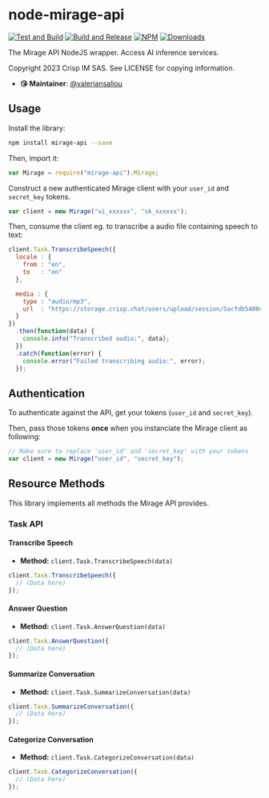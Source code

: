 # node-mirage-api

[![Test and Build](https://github.com/mirage-ai-com/node-mirage-api/workflows/Test%20and%20Build/badge.svg?branch=master)](https://github.com/mirage-ai-com/node-mirage-api/actions?query=workflow%3A%22Test+and+Build%22) [![Build and Release](https://github.com/mirage-ai-com/node-mirage-api/workflows/Build%20and%20Release/badge.svg)](https://github.com/mirage-ai-com/node-mirage-api/actions?query=workflow%3A%22Build+and+Release%22) [![NPM](https://img.shields.io/npm/v/mirage-api.svg)](https://www.npmjs.com/package/mirage-api) [![Downloads](https://img.shields.io/npm/dt/mirage-api.svg)](https://www.npmjs.com/package/mirage-api)

The Mirage API NodeJS wrapper. Access AI inference services.

Copyright 2023 Crisp IM SAS. See LICENSE for copying information.

* **😘 Maintainer**: [@valeriansaliou](https://github.com/valeriansaliou)

## Usage

Install the library:

```bash
npm install mirage-api --save
```

Then, import it:

```javascript
var Mirage = require("mirage-api").Mirage;
```

Construct a new authenticated Mirage client with your `user_id` and `secret_key` tokens.

```javascript
var client = new Mirage("ui_xxxxxx", "sk_xxxxxx");
```

Then, consume the client eg. to transcribe a audio file containing speech to text:

```javascript
client.Task.TranscribeSpeech({
  locale : {
    from : "en",
    to   : "en"
  },

  media : {
    type : "audio/mp3",
    url  : "https://storage.crisp.chat/users/upload/session/5acfdb5400c15c00/audio1681224631050_9elgef.mp3"
  }
})
  .then(function(data) {
    console.info("Transcribed audio:", data);
  })
  .catch(function(error) {
    console.error("Failed transcribing audio:", error);
  });
```

## Authentication

To authenticate against the API, get your tokens (`user_id` and `secret_key`).

Then, pass those tokens **once** when you instanciate the Mirage client as following:

```javascript
// Make sure to replace 'user_id' and 'secret_key' with your tokens
var client = new Mirage("user_id", "secret_key");
```

## Resource Methods

This library implements all methods the Mirage API provides.

### Task API

#### Transcribe Speech

* **Method:** `client.Task.TranscribeSpeech(data)`

```javascript
client.Task.TranscribeSpeech({
  // (Data here)
});
```

#### Answer Question

* **Method:** `client.Task.AnswerQuestion(data)`

```javascript
client.Task.AnswerQuestion({
  // (Data here)
});
```

#### Summarize Conversation

* **Method:** `client.Task.SummarizeConversation(data)`

```javascript
client.Task.SummarizeConversation({
  // (Data here)
});
```

#### Categorize Conversation

* **Method:** `client.Task.CategorizeConversation(data)`

```javascript
client.Task.CategorizeConversation({
  // (Data here)
});
```
